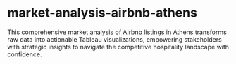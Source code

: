 # market-analysis-airbnb-athens
This comprehensive market analysis of Airbnb listings in Athens transforms raw data into actionable Tableau visualizations, empowering stakeholders with strategic insights to navigate the competitive hospitality landscape with confidence.
